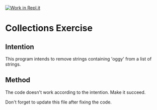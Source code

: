 [![Work in Repl.it](https://classroom.github.com/assets/work-in-replit-14baed9a392b3a25080506f3b7b6d57f295ec2978f6f33ec97e36a161684cbe9.svg)](https://classroom.github.com/online_ide?assignment_repo_id=2970275&assignment_repo_type=AssignmentRepo)
# Collections Exercise

## Intention

This program intends to remove strings containing 'oggy' from a list of strings.

## Method

The code doesn't work according to the intention. Make it succeed.

Don't forget to update this file after fixing the code.
